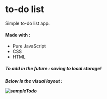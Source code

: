 # to-do list


Simple to-do list app.

<h4>Made with : </h4> 
 <ul>
  <li>Pure JavaScript</li>
  <li>CSS</li>
  <li>HTML</li>
 </ul>

<h5>To add in the future : saving to local storage!<h5>

Below is the visual layout :

![sampleTodo](https://user-images.githubusercontent.com/56004853/72212023-acccc200-34d5-11ea-8b4e-41950d3d30f8.jpg)
